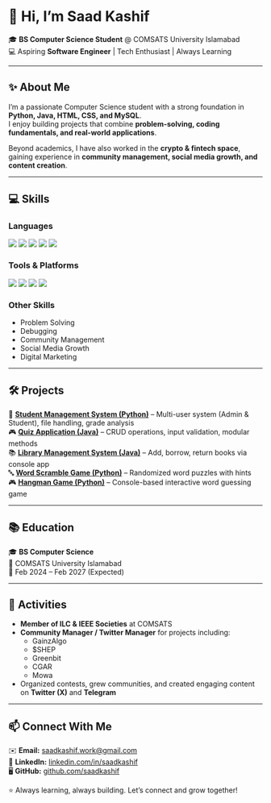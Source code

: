 # 👋 Hi, I’m Saad Kashif  

🎓 **BS Computer Science Student** @ COMSATS University Islamabad  
💻 Aspiring **Software Engineer** | Tech Enthusiast | Always Learning  

---

## ✨ About Me  
I’m a passionate Computer Science student with a strong foundation in **Python, Java, HTML, CSS, and MySQL**.  
I enjoy building projects that combine **problem-solving, coding fundamentals, and real-world applications**.  

Beyond academics, I have also worked in the **crypto & fintech space**, gaining experience in **community management, social media growth, and content creation**.  

---

## 💻 Skills  

### **Languages**  
<p align="left">  
  <img src="https://img.shields.io/badge/Python-3776AB?style=for-the-badge&logo=python&logoColor=white"/>  
  <img src="https://img.shields.io/badge/Java-ED8B00?style=for-the-badge&logo=openjdk&logoColor=white"/>  
  <img src="https://img.shields.io/badge/HTML5-E34F26?style=for-the-badge&logo=html5&logoColor=white"/>  
  <img src="https://img.shields.io/badge/CSS3-1572B6?style=for-the-badge&logo=css3&logoColor=white"/>  
  <img src="https://img.shields.io/badge/MySQL-005C84?style=for-the-badge&logo=mysql&logoColor=white"/>  
</p>  

### **Tools & Platforms**  
<p align="left">  
  <img src="https://img.shields.io/badge/WordPress-21759B?style=for-the-badge&logo=wordpress&logoColor=white"/>  
  <img src="https://img.shields.io/badge/Canva-00C4CC?style=for-the-badge&logo=canva&logoColor=white"/>   
  <img src="https://img.shields.io/badge/GitHub-181717?style=for-the-badge&logo=github&logoColor=white"/>  
  <img src="https://img.shields.io/badge/Raptor-009688?style=for-the-badge&logo=flow&logoColor=white"/>  
</p>  

### **Other Skills**  
- Problem Solving  
- Debugging  
- Community Management  
- Social Media Growth  
- Digital Marketing  

---

## 🛠️ Projects  

📘 **[Student Management System (Python)](https://github.com/saad-kashif/student-management-system)** – Multi-user system (Admin & Student), file handling, grade analysis  
🎮 **[Quiz Application (Java)](https://github.com/saad-kashif/quiz-application-java)** – CRUD operations, input validation, modular methods  
📚 **[Library Management System (Java)](https://github.com/saad-kashif/mini-library-java)** – Add, borrow, return books via console app  
🔤 **[Word Scramble Game (Python)](https://github.com/saad-kashif/word-scramble-game-python)** – Randomized word puzzles with hints  
🎮 **[Hangman Game (Python)](https://github.com/saad-kashif/hangman-game-python)** – Console-based interactive word guessing game    

---

## 📚 Education  
🎓 **BS Computer Science**  
📍 COMSATS University Islamabad  
📅 Feb 2024 – Feb 2027 (Expected)  

---

## 🎯 Activities  
- **Member of ILC & IEEE Societies** at COMSATS  
- **Community Manager / Twitter Manager** for projects including:  
  - GainzAlgo  
  - $SHEP  
  - Greenbit  
  - CGAR  
  - Mowa  
- Organized contests, grew communities, and created engaging content on **Twitter (X)** and **Telegram**  

---

## 📫 Connect With Me  
✉️ **Email:** saadkashif.work@gmail.com  
🔗 **LinkedIn:** [linkedin.com/in/saadkashif](https://linkedin.com/in/saadkashif)   
🖥️ **GitHub:** [github.com/saadkashif](https://github.com/saadkashif)  

⭐ Always learning, always building. Let’s connect and grow together!  
